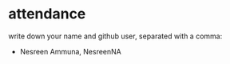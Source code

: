 # attendance
write down your name and github user, separated with a comma:
- Nesreen Ammuna, NesreenNA
